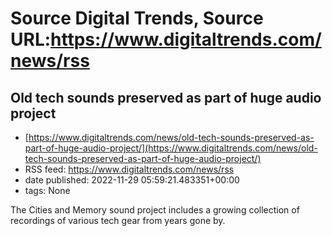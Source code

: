 # Source Digital Trends, Source URL:https://www.digitaltrends.com/news/rss

## Old tech sounds preserved as part of huge audio project
 - [https://www.digitaltrends.com/news/old-tech-sounds-preserved-as-part-of-huge-audio-project/](https://www.digitaltrends.com/news/old-tech-sounds-preserved-as-part-of-huge-audio-project/)
 - RSS feed: https://www.digitaltrends.com/news/rss
 - date published: 2022-11-29 05:59:21.483351+00:00
 - tags: None

The Cities and Memory sound project includes a growing collection of recordings of various tech gear from years gone by.
